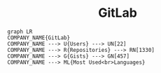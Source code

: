 <h1 align="center">GitLab</h1>

```mermaid
graph LR
COMPANY_NAME{GitLab}
COMPANY_NAME ---> U{Users} ---> UN[22]
COMPANY_NAME ---> R{Repositories} ---> RN[1330]
COMPANY_NAME ---> G{Gists} ---> GN[457]
COMPANY_NAME ---> ML{Most Used<br>Languages}
```
